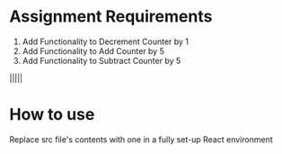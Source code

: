 # Assignment Requirements

1)  Add Functionality to Decrement Counter by 1
2)  Add Functionality to Add Counter by 5
3)  Add Functionality to Subtract Counter by 5

|||||

# How to use

Replace src file's contents with one in a fully set-up React environment